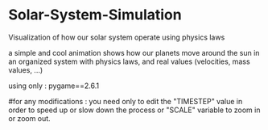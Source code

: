 # Solar-System-Simulation
 Visualization of how our solar system operate using physics laws

a simple and cool animation shows how our planets move around the sun in an organized system with physics laws, and real values (velocities, mass values, ...)

using only : pygame==2.6.1

#for any modifications :
    you need only to edit the "TIMESTEP" value in order to speed up or slow down the process
    or "SCALE" variable to zoom in or zoom out.
